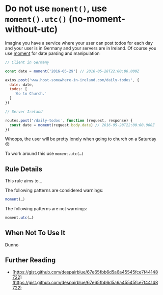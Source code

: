 # Do not use `moment()`, use `moment().utc()` (no-moment-without-utc)

Imagine you have a service where your user can post todos for each day and your
user is in Germany and your servers are in Ireland. Of course you use [moment]()
for date parsing and manipulation

```js
// Client in Germany

const date = moment('2016-05-29') // 2016-05-28T22:00:00.000Z

axios.post('www.host-somewhere-in-ireland.com/daily-todos', {
  date: date,
  todos: [
    'Go to Church.'
  ]
})
```

```js
// Server Ireland

routes.post('/daily-todos', function (request, response) {
  const date = moment(request.body.date) // 2016-05-28T22:00:00.000Z
})
```

Whoops, the user will be pretty lonely when going to church on a Saturday 😢

To work around this use `moment.utc(…)`

## Rule Details

This rule aims to...

The following patterns are considered warnings:

```js
moment(…)
```

The following patterns are not warnings:

```js
moment.utc(…)
```

## When Not To Use It

Dunno

## Further Reading

*   [https://gist.github.com/despairblue/67e65fbb6d5a6a45545fce7f44148722](https://gist.github.com/despairblue/67e65fbb6d5a6a45545fce7f44148722)
